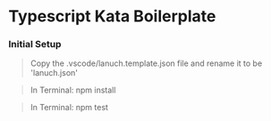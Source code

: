 # Typescript Kata Boilerplate

### Initial Setup
> Copy the .vscode/lanuch.template.json file and rename it to be 'lanuch.json'

> In Terminal: npm install

> In Terminal: npm test